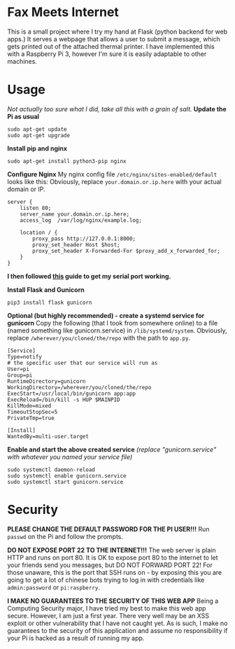 # Fax Meets Internet

This is a small project where I try my hand at Flask (python backend for web apps.) It serves a webpage that allows a user to submit a message, which gets printed out of the attached thermal printer. I have implemented this with a Raspberry Pi 3, however I'm sure it is easily adaptable to other machines.

# Usage

*Not actually too sure what I did, take all this with a grain of salt.*
**Update the Pi as usual**

    sudo apt-get update
    sudo apt-get upgrade
**Install pip and nginx**

    sudo apt-get install python3-pip nginx

**Configure Nginx**
My nginx config file `/etc/nginx/sites-enabled/default` looks like this:
Obviously, replace `your.domain.or.ip.here` with your actual domain or IP.

    server {
	    listen 80;
	    server_name your.domain.or.ip.here;
	    access_log  /var/log/nginx/example.log;

	    location / {
	        proxy_pass http://127.0.0.1:8000;
	        proxy_set_header Host $host;
	        proxy_set_header X-Forwarded-For $proxy_add_x_forwarded_for;
		}
	}


**I then followed [this](https://howtoraspberrypi.com/enable-port-serial-raspberry-pi/) guide to get my serial port working.**

**Install Flask and Gunicorn**

    pip3 install flask gunicorn
**Optional (but highly recommended) - create a systemd service for gunicorn**
Copy the following (that I took from somewhere online) to a file (named something like gunicorn.service) in `/lib/systemd/system`.
Obviously, replace `/wherever/you/cloned/the/repo` with the path to `app.py`.

    [Service]
    Type=notify
    # the specific user that our service will run as
    User=pi
    Group=pi
    RuntimeDirectory=gunicorn
    WorkingDirectory=/wherever/you/cloned/the/repo
    ExecStart=/usr/local/bin/gunicorn app:app
    ExecReload=/bin/kill -s HUP $MAINPID
    KillMode=mixed
    TimeoutStopSec=5
    PrivateTmp=true
    
    [Install]
    WantedBy=multi-user.target
**Enable and start the above created service**
*(replace "gunicorn.service" with whatever you named your service file)*

    sudo systemctl daemon-reload
    sudo systemctl enable gunicorn.service
    sudo systemctl start gunicorn.service
# Security
**PLEASE CHANGE THE DEFAULT PASSWORD FOR THE PI USER!!!**
Run `passwd` on the Pi and follow the prompts.

**DO NOT EXPOSE PORT 22 TO THE INTERNET!!!**
The web server is plain HTTP and runs on port 80. It is OK to expose port 80 to the internet to let your friends send you messages, but DO NOT FORWARD PORT 22! For those unaware, this is the port that SSH runs on - by exposing this you are going to get a lot of chinese bots trying to log in with credentials like `admin:password` or `pi:raspberry`.

**I MAKE NO GUARANTEES TO THE SECURITY OF THIS WEB APP**
Being a Computing Security major, I have tried my best to make this web app secure. However, I am just a first year. There very well may be an XSS exploit or other vulnerability that I have not caught yet. As is such, I make no guarantees to the security of this application and assume no responsibility if your Pi is hacked as a result of running my app.
